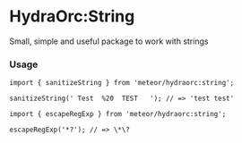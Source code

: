 # HydraOrc:String

Small, simple and useful package to work with strings

### Usage

```
import { sanitizeString } from 'meteor/hydraorc:string';

sanitizeString(' Test  %20  TEST   '); // => 'test test'
```

```
import { escapeRegExp } from 'meteor/hydraorc:string';

escapeRegExp('*?'); // => \*\?
```
